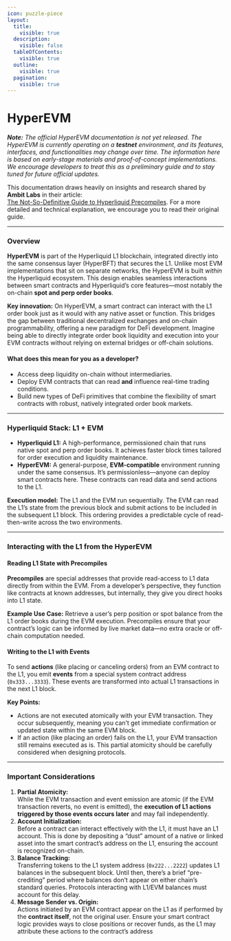 ```yaml
---
icon: puzzle-piece
layout:
  title:
    visible: true
  description:
    visible: false
  tableOfContents:
    visible: true
  outline:
    visible: true
  pagination:
    visible: true
---
```


# HyperEVM

_**Note:** The official HyperEVM documentation is not yet released. The HyperEVM is currently operating on a **testnet** environment, and its features, interfaces, and functionalities may change over time. The information here is based on early-stage materials and proof-of-concept implementations. We encourage developers to treat this as a preliminary guide and to stay tuned for future official updates._

This documentation draws heavily on insights and research shared by **Ambit Labs** in their article:\
[The Not-So-Definitive Guide to Hyperliquid Precompiles](https://medium.com/@ambitlabs/the-not-so-definitive-guide-to-hyperliquid-precompiles-f0b6025bb4a3). For a more detailed and technical explanation, we encourage you to read their original guide.

***

### Overview

**HyperEVM** is part of the Hyperliquid L1 blockchain, integrated directly into the same consensus layer (HyperBFT) that secures the L1. Unlike most EVM implementations that sit on separate networks, the HyperEVM is built _within_ the Hyperliquid ecosystem. This design enables seamless interactions between smart contracts and Hyperliquid’s core features—most notably the on-chain **spot and perp order books**.

**Key innovation:** On HyperEVM, a smart contract can interact with the L1 order book just as it would with any native asset or function. This bridges the gap between traditional decentralized exchanges and on-chain programmability, offering a new paradigm for DeFi development. Imagine being able to directly integrate order book liquidity and execution into your EVM contracts without relying on external bridges or off-chain solutions.

#### **What does this mean for you as a developer?**

* Access deep liquidity on-chain without intermediaries.
* Deploy EVM contracts that can read **and** influence real-time trading conditions.
* Build new types of DeFi primitives that combine the flexibility of smart contracts with robust, natively integrated order book markets.

***

### Hyperliquid Stack: L1 + EVM

* **Hyperliquid L1:** A high-performance, permissioned chain that runs native spot and perp order books. It achieves faster block times tailored for order execution and liquidity maintenance.
* **HyperEVM:** A general-purpose, **EVM-compatible** environment running under the same consensus. It’s permissionless—anyone can deploy smart contracts here. These contracts can read data and send actions to the L1.

**Execution model:** The L1 and the EVM run sequentially. The EVM can read the L1’s state from the previous block and submit actions to be included in the subsequent L1 block. This ordering provides a predictable cycle of read-then-write across the two environments.

***

### Interacting with the L1 from the HyperEVM

#### Reading L1 State with Precompiles

**Precompiles** are special addresses that provide read-access to L1 data directly from within the EVM. From a developer’s perspective, they function like contracts at known addresses, but internally, they give you direct hooks into L1 state.

**Example Use Case:** Retrieve a user’s perp position or spot balance from the L1 order books during the EVM execution. Precompiles ensure that your contract’s logic can be informed by live market data—no extra oracle or off-chain computation needed.

#### Writing to the L1 with Events

To send **actions** (like placing or canceling orders) from an EVM contract to the L1, you emit **events** from a special system contract address (`0x333...3333`). These events are transformed into actual L1 transactions in the next L1 block.

**Key Points:**

* Actions are not executed atomically with your EVM transaction. They occur subsequently, meaning you can’t get immediate confirmation or updated state within the same EVM block.
* If an action (like placing an order) fails on the L1, your EVM transaction still remains executed as is. This partial atomicity should be carefully considered when designing protocols.

***

### Important Considerations

1. **Partial Atomicity:**\
   While the EVM transaction and event emission are atomic (if the EVM transaction reverts, no event is emitted), the **execution of L1 actions triggered by those events occurs later** and may fail independently.
2. **Account Initialization:**\
   Before a contract can interact effectively with the L1, it must have an L1 account. This is done by depositing a “dust” amount of a native or linked asset into the smart contract’s address on the L1, ensuring the account is recognized on-chain.
3. **Balance Tracking:**\
   Transferring tokens to the L1 system address (`0x222...2222`) updates L1 balances in the subsequent block. Until then, there’s a brief “pre-crediting” period where balances don’t appear on either chain’s standard queries. Protocols interacting with L1/EVM balances must account for this delay.
4. **Message Sender vs. Origin:**\
   Actions initiated by an EVM contract appear on the L1 as if performed by the **contract itself**, not the original user. Ensure your smart contract logic provides ways to close positions or recover funds, as the L1 may attribute these actions to the contract’s address
